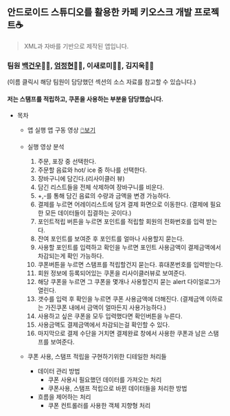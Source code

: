 ## 안드로이드 스튜디오를 활용한 카페 키오스크 개발 프로젝트☕
>XML과 자바를 기반으로 제작된 앱입니다.
### 팀원 [백건우](https://github.com/gunwoo100/ProJect2)🙍‍♂️, [엄정현](https://github.com/Natanal-H/my-kiosk-android)🙍‍♂️, 이새로미🙍‍♀️, 김지욱🙍‍♂️ 
(이름 클릭시 해당 팀원이 담당했던 섹션의 소스 자료를 참고할 수 있습니다.)
#### 저는 스탬프를 적립하고, 쿠폰을 사용하는 부분을 담당했습니다.

* 목차
  * 앱 실행
    앱 구동 영상 [🖱️보기](https://www.youtube.com/shorts/KEcXWBj3QZ8?feature=share)
  * 실행 영상 분석
    1. 주문, 포장 중 선택한다.
    2. 주문할 음료와 hot/ ice 중 하나를 선택한다.
    3. 장바구니에 담긴다.(리사이클러 뷰)
    4. 담긴 리스트들을 전체 삭제하여 장바구니를 비운다.
    5. +,-를 통해 담긴 음료의 수량과 금액을 변경 가능하다.
    6. 결제를 누르면 어레이리스트에 담겨 결제 화면으로 이동한다. (결제에 필요한 모든 데이터들이 집결하는 곳이다.)
    7. 포인트적립 버튼을 누르면 포인트를 적립할 회원의 전화번호를 입력 받는다.
    8. 잔여 포인트를 보여준 후 포인트를 얼마나 사용할지 묻는다.
    9. 사용할 포인트를 입력하고 확인을 누르면 포인트 사용금액이 결제금액에서 차감되는게 확인 가능하다.
    10. 쿠폰버튼을 누르면 스탬프를 적립할건지 묻는다. 휴대폰번호를 입력받는다.
    11. 회원 정보에 등록되어있는 쿠폰을 리사이클러뷰로 보여준다.
    12. 해당 쿠폰을 누르면 그 쿠폰을 몇개나 사용할건지 묻는 alert 다이얼로그가 열린다.
    13. 갯수를 입력 후 확인을 누르면 쿠폰 사용금액에 더해진다. (결제금액 이하로는 가진쿠폰 내에서 금액이 얼마든지 사용가능하다.)
    14. 사용하고 싶은 쿠폰을 모두 입력했다면 확인버튼을 누른다.
    15. 사용금액도 결제금액에서 차감되는걸 확인할 수 있다.
    16. 마지막으로 결제 수단을 거치면 결제완료 창에서 사용한 쿠폰과 남은 스탬프를 보여준다.

  * 쿠폰 사용, 스탬프 적립을 구현하기위한 디테일한 처리들
    * 데이터 관리 방법
      * 쿠폰 사용시 필요했던 데이터를 가져오는 처리
      * 쿠폰사용, 스탬프 적립으로 바뀐 데이터들을 처리한 방법
    * 흐름을 제어하는 처리
      * 쿠폰 컨트롤러를 사용한 객체 지향형 처리
        

